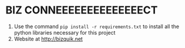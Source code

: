 # BIZ CONNEEEEEEEEEEEEEECT
1. Use the command `pip install -r requirements.txt` to install all the python 
libraries necessary for this project
2. Website at http://bizquik.net




